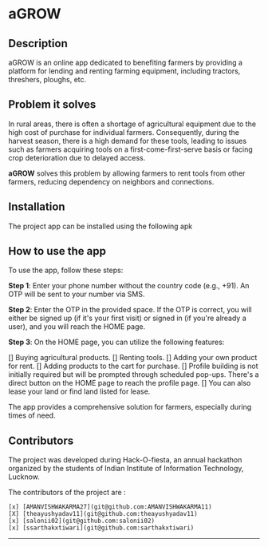  # aGROW


## Description

aGROW is an online app dedicated to benefiting farmers by providing a platform for lending 
and renting farming equipment, including tractors, threshers, ploughs, etc.

## Problem it solves

In rural areas, there is often a shortage of agricultural equipment due to the high cost of 
purchase for individual farmers. Consequently, during the harvest season, there is a high demand 
for these tools, leading to issues such as farmers acquiring tools on a first-come-first-serve 
basis or facing crop deterioration due to delayed access.

**aGROW** solves this problem by allowing farmers to rent tools from other farmers, reducing 
dependency on neighbors and connections.

## Installation 

The project app can be installed using the following apk

## How to use the app

To use the app, follow these steps:

**Step 1**: Enter your phone number without the country code (e.g., +91). An OTP will be sent 
to your number via SMS.

**Step 2**: Enter the OTP in the provided space. If the OTP is correct, you will either be 
signed up (if it's your first visit) or signed in (if you're already a user), and you will 
reach the HOME page.

**Step 3**: On the HOME page, you can utilize the following features:

[] Buying agricultural products.
[] Renting tools.
[] Adding your own product for rent.
[] Adding products to the cart for purchase.
[] Profile building is not initially required but will be prompted through scheduled pop-ups. 
There's a direct button on the HOME page to reach the profile page.
[] You can also lease your land or find land listed for lease.

The app provides a comprehensive solution for farmers, especially during times of need.

## Contributors

The project was developed during Hack-O-fiesta, an annual hackathon organized by the students 
of Indian Institute of Information Technology, Lucknow.

The contributors of the project are :

    [x] [AMANVISHWAKARMA27](git@github.com:AMANVISHWAKARMA11)
    [X] [theayushyadav11](git@github.com:theayushyadav11)
    [x] [salonii02](git@github.com:salonii02)
    [x] [ssarthakxtiwari](git@github.com:sarthakxtiwari)



------------------------------------------------------------------------------------------------
